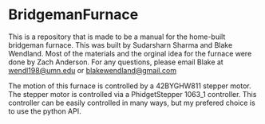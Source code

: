 # BridgemanFurnace
This is a repository that is made to be a manual for the home-built bridgeman furnace. This was built by Sudarsharn Sharma and Blake Wendland. Most of the materials and the orginal idea for the furnace were done by Zach Anderson.
For any questions, please email Blake at wendl198@umn.edu or blakewendland@gmail.com

The motion of this furnace is controlled by a 42BYGHW811 stepper motor. The stepper motor is controlled via a PhidgetStepper 1063_1 controller. This controller can be easily controlled in many ways, but my prefered choice is to use the python API.

